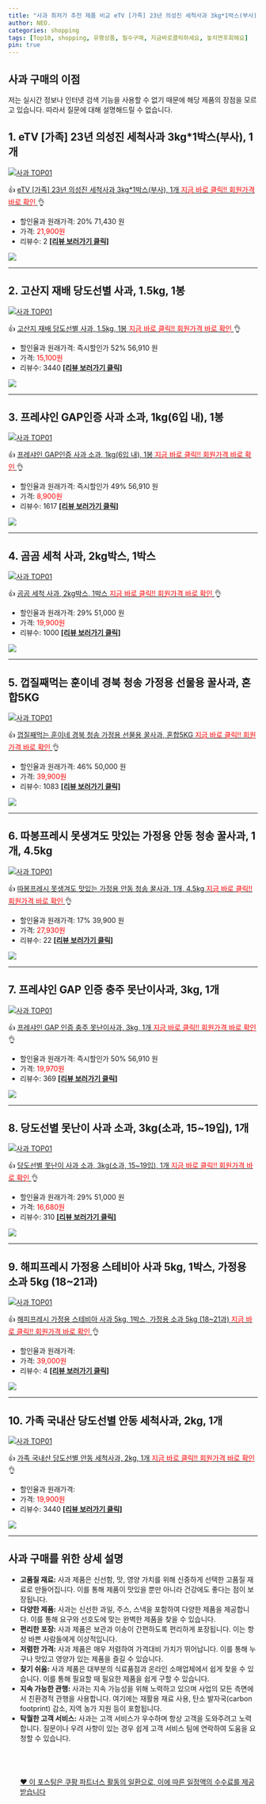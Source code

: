 ```yaml
---
title: "사과 최저가 추천 제품 비교 eTV [가족] 23년 의성진 세척사과 3kg*1박스(부사), 1개 가격 비교 최저가장점"
author: NEO.
categories: shopping
tags: [Top10, shopping, 유행상품, 필수구매, 지금바로클릭하세요, 놓치면후회해요]
pin: true
---
```

## 사과 구매의 이점
저는 실시간 정보나 인터넷 검색 기능을 사용할 수 없기 때문에 해당 제품의 장점을 모르고 있습니다. 따라서 질문에 대해 설명해드릴 수 없습니다.

   

## 1. eTV [가족] 23년 의성진 세척사과 3kg*1박스(부사), 1개

[![사과 TOP01](https://thumbnail7.coupangcdn.com/thumbnails/remote/490x490ex/image/vendor_inventory/a2e9/94663c5d61794e757e80124108a043c2a3ba5855a5e39d2111606b9b0a75.jpg)](https://link.coupang.com/re/AFFSDP?lptag=AF3617701&subid=GithubCoopas&pageKey=7676973505&traceid=V0-153&itemId=20495133210&vendorItemId=87561568545)


👍 [eTV [가족] 23년 의성진 세척사과 3kg*1박스(부사), 1개 <font color=red> 지금 바로 클릭!! 회원가격 바로 확인 </font> ](https://link.coupang.com/re/AFFSDP?lptag=AF3617701&subid=GithubCoopas&pageKey=7676973505&traceid=V0-153&itemId=20495133210&vendorItemId=87561568545) 👌 


- 할인율과 원래가격: 20%  71,430   원
- 가격: <span style='color:red'>21,900원</span>
- 리뷰수: 2  [**[리뷰 보러가기 클릭]**](https://link.coupang.com/re/AFFSDP?lptag=AF3617701&subid=GithubCoopas&pageKey=7676973505&traceid=V0-153&itemId=20495133210&vendorItemId=87561568545)

[![](/discount_price.png)](https://link.coupang.com/re/AFFSDP?lptag=AF3617701&subid=GithubCoopas&pageKey=7676973505&traceid=V0-153&itemId=20495133210&vendorItemId=87561568545)

---


   

## 2. 고산지 재배 당도선별 사과, 1.5kg, 1봉

[![사과 TOP01](https://thumbnail7.coupangcdn.com/thumbnails/remote/490x490ex/image/retail/images/282269442760420-06039edc-334f-42ec-87da-71145b5b1bde.jpg)](https://link.coupang.com/re/AFFSDP?lptag=AF3617701&subid=GithubCoopas&pageKey=1298620713&traceid=V0-153&itemId=2311599581&vendorItemId=70308370600)


👍 [고산지 재배 당도선별 사과, 1.5kg, 1봉 <font color=red> 지금 바로 클릭!! 회원가격 바로 확인 </font> ](https://link.coupang.com/re/AFFSDP?lptag=AF3617701&subid=GithubCoopas&pageKey=1298620713&traceid=V0-153&itemId=2311599581&vendorItemId=70308370600) 👌 


- 할인율과 원래가격: 즉시할인가 52%  56,910   원
- 가격: <span style='color:red'>15,100원</span>
- 리뷰수: 3440  [**[리뷰 보러가기 클릭]**](https://link.coupang.com/re/AFFSDP?lptag=AF3617701&subid=GithubCoopas&pageKey=1298620713&traceid=V0-153&itemId=2311599581&vendorItemId=70308370600)

[![](/discount_price.png)](https://link.coupang.com/re/AFFSDP?lptag=AF3617701&subid=GithubCoopas&pageKey=1298620713&traceid=V0-153&itemId=2311599581&vendorItemId=70308370600)

---


   

## 3. 프레샤인 GAP인증 사과 소과, 1kg(6입 내), 1봉

[![사과 TOP01](https://thumbnail7.coupangcdn.com/thumbnails/remote/490x490ex/image/retail/images/14582418444085-b333667b-2320-4a27-bf17-19563ebdb769.jpg)](https://link.coupang.com/re/AFFSDP?lptag=AF3617701&subid=GithubCoopas&pageKey=6581336828&traceid=V0-153&itemId=14811918226&vendorItemId=82051581908)


👍 [프레샤인 GAP인증 사과 소과, 1kg(6입 내), 1봉 <font color=red> 지금 바로 클릭!! 회원가격 바로 확인 </font> ](https://link.coupang.com/re/AFFSDP?lptag=AF3617701&subid=GithubCoopas&pageKey=6581336828&traceid=V0-153&itemId=14811918226&vendorItemId=82051581908) 👌 


- 할인율과 원래가격: 즉시할인가 49%  56,910   원
- 가격: <span style='color:red'>8,900원</span>
- 리뷰수: 1617  [**[리뷰 보러가기 클릭]**](https://link.coupang.com/re/AFFSDP?lptag=AF3617701&subid=GithubCoopas&pageKey=6581336828&traceid=V0-153&itemId=14811918226&vendorItemId=82051581908)

[![](/discount_price.png)](https://link.coupang.com/re/AFFSDP?lptag=AF3617701&subid=GithubCoopas&pageKey=6581336828&traceid=V0-153&itemId=14811918226&vendorItemId=82051581908)

---


   

## 4. 곰곰 세척 사과, 2kg박스, 1박스

[![사과 TOP01](https://thumbnail6.coupangcdn.com/thumbnails/remote/490x490ex/image/retail/images/1012107513562-e687b1db-a6b8-4fdb-b72b-14131e8ee9c6.jpg)](https://link.coupang.com/re/AFFSDP?lptag=AF3617701&subid=GithubCoopas&pageKey=324286997&traceid=V0-153&itemId=1038296605&vendorItemId=5493710543)


👍 [곰곰 세척 사과, 2kg박스, 1박스 <font color=red> 지금 바로 클릭!! 회원가격 바로 확인 </font> ](https://link.coupang.com/re/AFFSDP?lptag=AF3617701&subid=GithubCoopas&pageKey=324286997&traceid=V0-153&itemId=1038296605&vendorItemId=5493710543) 👌 


- 할인율과 원래가격: 29%  51,000   원
- 가격: <span style='color:red'>19,900원</span>
- 리뷰수: 1000  [**[리뷰 보러가기 클릭]**](https://link.coupang.com/re/AFFSDP?lptag=AF3617701&subid=GithubCoopas&pageKey=324286997&traceid=V0-153&itemId=1038296605&vendorItemId=5493710543)

[![](/discount_price.png)](https://link.coupang.com/re/AFFSDP?lptag=AF3617701&subid=GithubCoopas&pageKey=324286997&traceid=V0-153&itemId=1038296605&vendorItemId=5493710543)

---


   

## 5. 껍질째먹는 훈이네 경북 청송 가정용 선물용 꿀사과, 혼합5KG

[![사과 TOP01](https://thumbnail10.coupangcdn.com/thumbnails/remote/490x490ex/image/vendor_inventory/fee1/72dc9f71ff2582823db20d486e6bf46de6dc6c313f079ea1a8261cd9e8d0.jpg)](https://link.coupang.com/re/AFFSDP?lptag=AF3617701&subid=GithubCoopas&pageKey=7501306793&traceid=V0-153&itemId=19636543292&vendorItemId=75459809179)


👍 [껍질째먹는 훈이네 경북 청송 가정용 선물용 꿀사과, 혼합5KG <font color=red> 지금 바로 클릭!! 회원가격 바로 확인 </font> ](https://link.coupang.com/re/AFFSDP?lptag=AF3617701&subid=GithubCoopas&pageKey=7501306793&traceid=V0-153&itemId=19636543292&vendorItemId=75459809179) 👌 


- 할인율과 원래가격: 46%  50,000   원
- 가격: <span style='color:red'>39,900원</span>
- 리뷰수: 1083  [**[리뷰 보러가기 클릭]**](https://link.coupang.com/re/AFFSDP?lptag=AF3617701&subid=GithubCoopas&pageKey=7501306793&traceid=V0-153&itemId=19636543292&vendorItemId=75459809179)

[![](/discount_price.png)](https://link.coupang.com/re/AFFSDP?lptag=AF3617701&subid=GithubCoopas&pageKey=7501306793&traceid=V0-153&itemId=19636543292&vendorItemId=75459809179)

---


   

## 6. 따봉프레시 못생겨도 맛있는 가정용 안동 청송 꿀사과, 1개, 4.5kg

[![사과 TOP01](https://thumbnail10.coupangcdn.com/thumbnails/remote/490x490ex/image/vendor_inventory/e199/6729eb00eaeb2e2ac0798ede2eac95abc84135b8882ebd22f8ce0ac162d0.png)](https://link.coupang.com/re/AFFSDP?lptag=AF3617701&subid=GithubCoopas&pageKey=7746878031&traceid=V0-153&itemId=20856871170&vendorItemId=87924355718)


👍 [따봉프레시 못생겨도 맛있는 가정용 안동 청송 꿀사과, 1개, 4.5kg <font color=red> 지금 바로 클릭!! 회원가격 바로 확인 </font> ](https://link.coupang.com/re/AFFSDP?lptag=AF3617701&subid=GithubCoopas&pageKey=7746878031&traceid=V0-153&itemId=20856871170&vendorItemId=87924355718) 👌 


- 할인율과 원래가격: 17%  39,900   원
- 가격: <span style='color:red'>27,930원</span>
- 리뷰수: 22  [**[리뷰 보러가기 클릭]**](https://link.coupang.com/re/AFFSDP?lptag=AF3617701&subid=GithubCoopas&pageKey=7746878031&traceid=V0-153&itemId=20856871170&vendorItemId=87924355718)

[![](/discount_price.png)](https://link.coupang.com/re/AFFSDP?lptag=AF3617701&subid=GithubCoopas&pageKey=7746878031&traceid=V0-153&itemId=20856871170&vendorItemId=87924355718)

---


   

## 7. 프레샤인 GAP 인증 충주 못난이사과, 3kg, 1개

[![사과 TOP01](https://thumbnail9.coupangcdn.com/thumbnails/remote/490x490ex/image/retail/images/4786661032953615-a072c5d9-f61d-4edb-8c63-b5b89025eac0.jpg)](https://link.coupang.com/re/AFFSDP?lptag=AF3617701&subid=GithubCoopas&pageKey=5611991510&traceid=V0-153&itemId=9072375286&vendorItemId=76358677658)


👍 [프레샤인 GAP 인증 충주 못난이사과, 3kg, 1개 <font color=red> 지금 바로 클릭!! 회원가격 바로 확인 </font> ](https://link.coupang.com/re/AFFSDP?lptag=AF3617701&subid=GithubCoopas&pageKey=5611991510&traceid=V0-153&itemId=9072375286&vendorItemId=76358677658) 👌 


- 할인율과 원래가격: 즉시할인가 50%  56,910   원
- 가격: <span style='color:red'>19,970원</span>
- 리뷰수: 369  [**[리뷰 보러가기 클릭]**](https://link.coupang.com/re/AFFSDP?lptag=AF3617701&subid=GithubCoopas&pageKey=5611991510&traceid=V0-153&itemId=9072375286&vendorItemId=76358677658)

[![](/discount_price.png)](https://link.coupang.com/re/AFFSDP?lptag=AF3617701&subid=GithubCoopas&pageKey=5611991510&traceid=V0-153&itemId=9072375286&vendorItemId=76358677658)

---


   

## 8. 당도선별 못난이 사과 소과, 3kg(소과, 15~19입), 1개

[![사과 TOP01](https://thumbnail7.coupangcdn.com/thumbnails/remote/490x490ex/image/retail/images/458080242109099-e66ae4b2-86ea-4604-9f21-637b54096159.jpg)](https://link.coupang.com/re/AFFSDP?lptag=AF3617701&subid=GithubCoopas&pageKey=7563926585&traceid=V0-153&itemId=19933552687&vendorItemId=87033036298)


👍 [당도선별 못난이 사과 소과, 3kg(소과, 15~19입), 1개 <font color=red> 지금 바로 클릭!! 회원가격 바로 확인 </font> ](https://link.coupang.com/re/AFFSDP?lptag=AF3617701&subid=GithubCoopas&pageKey=7563926585&traceid=V0-153&itemId=19933552687&vendorItemId=87033036298) 👌 


- 할인율과 원래가격: 29%  51,000   원
- 가격: <span style='color:red'>16,680원</span>
- 리뷰수: 310  [**[리뷰 보러가기 클릭]**](https://link.coupang.com/re/AFFSDP?lptag=AF3617701&subid=GithubCoopas&pageKey=7563926585&traceid=V0-153&itemId=19933552687&vendorItemId=87033036298)

[![](/discount_price.png)](https://link.coupang.com/re/AFFSDP?lptag=AF3617701&subid=GithubCoopas&pageKey=7563926585&traceid=V0-153&itemId=19933552687&vendorItemId=87033036298)

---


   

## 9. 해피프레시 가정용 스테비아 사과 5kg, 1박스, 가정용 소과 5kg (18~21과)

[![사과 TOP01](https://thumbnail9.coupangcdn.com/thumbnails/remote/490x490ex/image/vendor_inventory/183b/9f056e6bc68852d60c738a409270032769e4a379549320509a33840fc9cd.jpg)](https://link.coupang.com/re/AFFSDP?lptag=AF3617701&subid=GithubCoopas&pageKey=7771672688&traceid=V0-153&itemId=20982791240&vendorItemId=88047559139)


👍 [해피프레시 가정용 스테비아 사과 5kg, 1박스, 가정용 소과 5kg (18~21과) <font color=red> 지금 바로 클릭!! 회원가격 바로 확인 </font> ](https://link.coupang.com/re/AFFSDP?lptag=AF3617701&subid=GithubCoopas&pageKey=7771672688&traceid=V0-153&itemId=20982791240&vendorItemId=88047559139) 👌 


- 할인율과 원래가격: 
- 가격: <span style='color:red'>39,000원</span>
- 리뷰수: 4  [**[리뷰 보러가기 클릭]**](https://link.coupang.com/re/AFFSDP?lptag=AF3617701&subid=GithubCoopas&pageKey=7771672688&traceid=V0-153&itemId=20982791240&vendorItemId=88047559139)

[![](/discount_price.png)](https://link.coupang.com/re/AFFSDP?lptag=AF3617701&subid=GithubCoopas&pageKey=7771672688&traceid=V0-153&itemId=20982791240&vendorItemId=88047559139)

---


   

## 10. 가족 국내산 당도선별 안동 세척사과, 2kg, 1개

[![사과 TOP01](https://thumbnail9.coupangcdn.com/thumbnails/remote/490x490ex/image/retail/images/4077982470539041-30b735f9-2b8c-41c4-9e36-7581ea5c567b.jpg)](https://link.coupang.com/re/AFFSDP?lptag=AF3617701&subid=GithubCoopas&pageKey=5239725974&traceid=V0-153&itemId=7397445109&vendorItemId=74688550671)


👍 [가족 국내산 당도선별 안동 세척사과, 2kg, 1개 <font color=red> 지금 바로 클릭!! 회원가격 바로 확인 </font> ](https://link.coupang.com/re/AFFSDP?lptag=AF3617701&subid=GithubCoopas&pageKey=5239725974&traceid=V0-153&itemId=7397445109&vendorItemId=74688550671) 👌 


- 할인율과 원래가격: 
- 가격: <span style='color:red'>19,900원</span>
- 리뷰수: 3440  [**[리뷰 보러가기 클릭]**](https://link.coupang.com/re/AFFSDP?lptag=AF3617701&subid=GithubCoopas&pageKey=5239725974&traceid=V0-153&itemId=7397445109&vendorItemId=74688550671)

[![](/discount_price.png)](https://link.coupang.com/re/AFFSDP?lptag=AF3617701&subid=GithubCoopas&pageKey=5239725974&traceid=V0-153&itemId=7397445109&vendorItemId=74688550671)

---
## 사과 구매를 위한 상세 설명
* **고품질 재료:** 사과 제품은 신선함, 맛, 영양 가치를 위해 신중하게 선택한 고품질 재료로 만들어집니다. 이를 통해 제품이 맛있을 뿐만 아니라 건강에도 좋다는 점이 보장됩니다.
* **다양한 제품:** 사과는 신선한 과일, 주스, 스낵을 포함하여 다양한 제품을 제공합니다. 이를 통해 요구와 선호도에 맞는 완벽한 제품을 찾을 수 있습니다.
* **편리한 포장:** 사과 제품은 보관과 이송이 간편하도록 편리하게 포장됩니다. 이는 항상 바쁜 사람들에게 이상적입니다.
* **저렴한 가격:** 사과 제품은 매우 저렴하여 가격대비 가치가 뛰어납니다. 이를 통해 누구나 맛있고 영양가 있는 제품을 즐길 수 있습니다.
* **찾기 쉬움:** 사과 제품은 대부분의 식료품점과 온라인 소매업체에서 쉽게 찾을 수 있습니다. 이를 통해 필요할 때 필요한 제품을 쉽게 구할 수 있습니다.
* **지속 가능한 관행:** 사과는 지속 가능성을 위해 노력하고 있으며 사업의 모든 측면에서 친환경적 관행을 사용합니다. 여기에는 재활용 재료 사용, 탄소 발자국(carbon footprint) 감소, 지역 농가 지원 등이 포함됩니다.
* **탁월한 고객 서비스:** 사과는 고객 서비스가 우수하며 항상 고객을 도와주려고 노력합니다. 질문이나 우려 사항이 있는 경우 쉽게 고객 서비스 팀에 연락하여 도움을 요청할 수 있습니다.<br><br><br><br><br> [ ❤  이 포스팅은 쿠팡 파트너스 활동의 일환으로, 이에 따른 일정액의 수수료를 제공받습니다](https://link.coupang.com/a/bcEFyh)